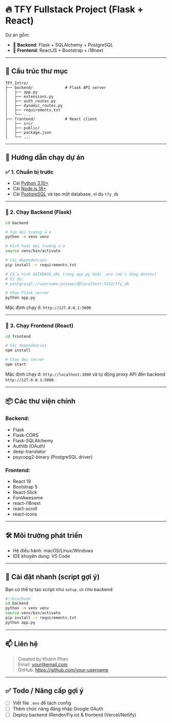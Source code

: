 # 🔥 TFY Fullstack Project (Flask + React)

Dự án gồm:
- 🧠 **Backend**: Flask + SQLAlchemy + PostgreSQL
- 🎨 **Frontend**: ReactJS + Bootstrap + i18next

---

## 📁 Cấu trúc thư mục

```
TFY_Intro/
├── backend/              # Flask API server
│   ├── app.py
│   ├── extensions.py
│   ├── auth_routes.py
│   ├── dynamic_routes.py
│   ├── requirements.txt
│   └── ...
├── frontend/             # React client
│   ├── src/
│   ├── public/
│   ├── package.json
│   └── ...
```

---

## 🚀 Hướng dẫn chạy dự án

### ✅ 1. Chuẩn bị trước

- Cài [Python 3.10+](https://www.python.org/)
- Cài [Node.js 18+](https://nodejs.org/)
- Cài [PostgreSQL](https://www.postgresql.org/) và tạo một database, ví dụ `tfy_db`

---

### 🧠 2. Chạy Backend (Flask)

```bash
cd backend

# Tạo môi trường ảo
python -m venv venv

# Kích hoạt môi trường ảo
source venv/bin/activate

# Cài dependencies
pip install -r requirements.txt

# Cấu hình DATABASE_URL trong app.py hoặc .env (nếu dùng dotenv)
# Ví dụ:
# postgresql://username:password@localhost:5432/tfy_db

# Chạy Flask server
python app.py
```

Mặc định chạy ở: `http://127.0.0.1:5000`

---

### 🎨 3. Chạy Frontend (React)

```bash
cd frontend

# Cài dependencies
npm install

# Chạy dev server
npm start
```

Mặc định chạy ở: `http://localhost:3000` và tự động proxy API đến backend `http://127.0.0.1:5000`.

---

## 📦 Các thư viện chính

### Backend:
- Flask
- Flask-CORS
- Flask-SQLAlchemy
- Authlib (OAuth)
- deep-translator
- psycopg2-binary (PostgreSQL driver)

### Frontend:
- React 19
- Bootstrap 5
- React-Slick
- FontAwesome
- react-i18next
- react-scroll
- react-icons

---

## 🛠 Môi trường phát triển

- Hệ điều hành: macOS/Linux/Windows
- IDE khuyên dùng: VS Code

---

## 🧪 Cài đặt nhanh (script gợi ý)

Bạn có thể tự tạo script như `setup.sh` cho backend:

```bash
#!/bin/bash
cd backend
python -m venv venv
source venv/bin/activate
pip install -r requirements.txt
python app.py
```

---

## 📫 Liên hệ

> Created by Khánh Phan  
> Email: your@email.com  
> GitHub: https://github.com/your-username

---

## ✅ Todo / Nâng cấp gợi ý

- [ ] Viết file `.env` để tách config
- [ ] Thêm chức năng đăng nhập Google OAuth
- [ ] Deploy backend (Render/Fly.io) & frontend (Vercel/Netlify)
